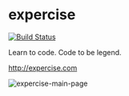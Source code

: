 expercise
=========

[![Build Status](https://api.travis-ci.org/expercise/expercise.png?branch=master)](https://travis-ci.org/expercise/expercise)

Learn to code. Code to be legend.

http://expercise.com

![expercise-main-page](https://cloud.githubusercontent.com/assets/327434/5992056/ac11ad0e-aa1e-11e4-903d-96fd319ba45d.png)
